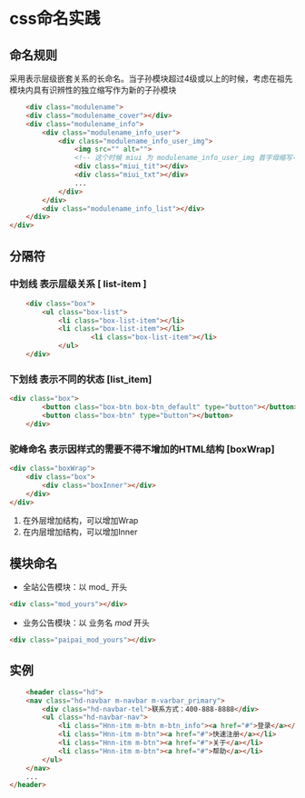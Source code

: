 # css命名实践
## 命名规则
采用表示层级嵌套关系的长命名。当子孙模块超过4级或以上的时候，考虑在祖先模块内具有识辨性的独立缩写作为新的子孙模块
``` html
    <div class="modulename">
    <div class="modulename_cover"></div>
    <div class="modulename_info">
        <div class="modulename_info_user">
            <div class="modulename_info_user_img">
                <img src="" alt="">
                <!-- 这个时候 miui 为 modulename_info_user_img 首字母缩写-->
                <div class="miui_tit"></div>
                <div class="miui_txt"></div>
                ...
            </div>
        </div>
        <div class="modulename_info_list"></div>
    </div>
</div>
```


## 分隔符

### 中划线   表示层级关系    [ list-item ] 
``` html
    <div class="box">
    	<ul class="box-list">
       	 	<li class="box-list-item"></li>
       	 	<li class="box-list-item"></li>
         	        <li class="box-list-item"></li>
   	        </ul>
    </div>
```

### 下划线    表示不同的状态    [list_item]
``` html
<div class="box">
    	<button class="box-btn box-btn_default" type="button"></button>
    	<button class="box-btn" type="button"></button>
	</div>
```

### 驼峰命名    表示因样式的需要不得不增加的HTML结构 [boxWrap]

``` html
<div class="boxWrap">
    <div class="box">
        <div class="boxInner"></div>
    </div>
</div>
```
1. 在外层增加结构，可以增加Wrap
2. 在内层增加结构，可以增加Inner


## 模块命名

* 全站公告模块：以 mod_ 开头
``` html
<div class="mod_yours"></div>
```
* 业务公告模块：以 业务名 _mod_ 开头
``` html
<div class="paipai_mod_yours"></div>
```



## 实例
``` html
    <header class="hd">
    <nav class="hd-navbar m-navbar m-varbar_primary">
        <div class="hd-navbar-tel">联系方式：400-888-8888</div>
        <ul class="hd-navbar-nav">
            <li class="Hnn-itm m-btn m-btn_info"><a href="#">登录</a></li>
            <li class="Hnn-itm m-btn"><a href="#">快速注册</a></li>
            <li class="Hnn-itm m-btn"><a href="#">关于</a></li>
            <li class="Hnn-itm m-btn"><a href="#">帮助</a></li>
        </ul>
    </nav>
    ...
</header>
```